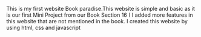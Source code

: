 This is my first website Book paradise.This website is simple and basic as it is our first Mini Project from our Book Section 16 ( I added more features in this website that are not mentioned in the book.
I created this website by using html, css and javascript 
